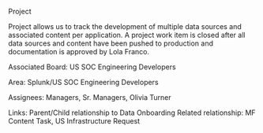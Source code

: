 Project
 
Project allows us to track the development of multiple data sources and associated content per application. A project work item is closed after all data sources and content have been pushed to production and documentation is approved by Lola Franco. 
 
Associated Board: US SOC Engineering Developers
 
Area: Splunk/US SOC Engineering Developers
 
Assignees: Managers, Sr. Managers, Olivia Turner
 
Links: Parent/Child relationship to Data Onboarding
Related relationship: MF Content Task, US Infrastructure Request

